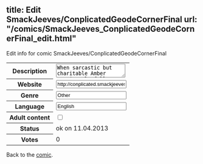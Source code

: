 title: Edit SmackJeeves/ConplicatedGeodeCornerFinal
url: "/comics/SmackJeeves_ConplicatedGeodeCornerFinal_edit.html"
---
Edit info for comic SmackJeeves/ConplicatedGeodeCornerFinal

<form name="comic" action="http://gaepostmail.appengine.com/comic" name="post">
<table class="comicinfo">
<tr>
<th>Description</th><td><textarea name="description">When sarcastic but charitable Amber Pennicastle follows a handsome panhandler to his secret hideaway, her life turns upside-down in this action/romantic comedy.</textarea></td>
</tr>
<tr>
<th>Website</th><td><input type="text" name="url" value="http://conplicated.smackjeeves.com/comics/"/></td>
</tr>
<tr>
<th>Genre</th><td><input type="text" name="genre" value="Other"/></td>
</tr>
<tr>
<th>Language</th><td><input type="text" name="language" value="English"/></td>
</tr>
<tr>
<th>Adult content</th><td><input type="checkbox" name="adult" value="adult" /></td>
</tr>
<tr>
<th>Status</th><td>ok on 11.04.2013</td>
</tr>
<tr>
<th>Votes</th><td>0</div></td>
</tr>
</table>
</form>

Back to the [comic](/comics/SmackJeeves_ConplicatedGeodeCornerFinal.html).
